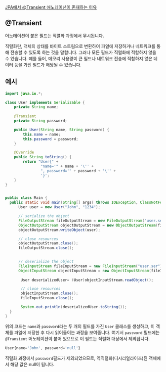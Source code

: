 [JPA에서 @Transient 애노테이션이 존재하는 이유](https://gmoon92.github.io/jpa/2019/09/29/what-is-the-transient-annotation-used-for-in-jpa.html)

## @Transient
어노테이션이 붙은 필드는 직렬화 과정에서 무시됩니다.

직렬화란, 객체의 상태를 바이트 스트림으로 변환하여 파일에 저장하거나 네트워크를 통해 전송할 수 있도록 하는 것을 말합니다. 그러나 모든 필드가 직렬화에 적합하지 않을 수 있습니다. 예를 들어, 메모리 사용량이 큰 필드나 네트워크 전송에 적합하지 않은 데이터 등을 가진 필드가 해당될 수 있습니다.


## 예시

```java
import java.io.*;

class User implements Serializable {
    private String name;
    
    @Transient
    private String password;

    public User(String name, String password) {
        this.name = name;
        this.password = password;
    }

    @Override
    public String toString() {
        return "User{" +
                "name='" + name + '\'' +
                ", password='" + password + '\'' +
                '}';
    }
}


public class Main {
  public static void main(String[] args) throws IOException, ClassNotFoundException {
      User user = new User("John", "1234");

      // serialize the object
      FileOutputStream fileOutputStream = new FileOutputStream("user.ser");
      ObjectOutputStream objectOutputStream = new ObjectOutputStream(fileOutputStream);
      objectOutputStream.writeObject(user);

      // close resources
      objectOutputStream.close();
      fileOutputStream.close();

      
      // deserialize the object
      FileInputStream fileInputStream = new FileInputStream("user.ser");
      ObjectInputStream objectInputStream = new ObjectInputStream(fileInputStream);
      
       User deserializedUser= (User)objectInputStream.readObject();

       // close resources
       objectInputStream.close();
       fileInputStream.close();

       System.out.println(deserializedUser.toString());
  }
}
```

위의 코드는 `name`과 `password`라는 두 개의 필드를 가진 `User` 클래스를 생성하고, 이 객체를 파일에 저장한 후 다시 읽어들이는 과정을 보여줍니다. 여기서 `password` 필드에는 `@Transient` 어노테이션이 붙어 있으므로 이 필드는 직렬화 대상에서 제외됩니다.


```javascript
User{name='John', password='null'}
```
직렬화 과정에서 `password`필드가 제외되었으므로, 역직렬화(디시리얼라이즈)된 객체에서 해당 값은 null이 됩니다.